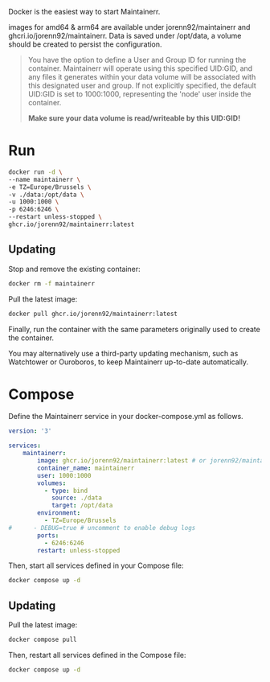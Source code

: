 Docker is the easiest way to start Maintainerr.

images for amd64 & arm64 are available under jorenn92/maintainerr and ghcri.io/jorenn92/maintainerr.
Data is saved under /opt/data, a volume should be created to persist the configuration. 


> You have the option to define a User and Group ID for running the container. Maintainerr will operate using this specified UID:GID, and any files it generates within your data volume will be associated with this designated user and group. If not explicitly specified, the default UID:GID is set to 1000:1000, representing the 'node' user inside the container. 
>
> **Make sure your data volume is read/writeable by this UID:GID!**



# Run

```bash
docker run -d \
--name maintainerr \
-e TZ=Europe/Brussels \
-v ./data:/opt/data \
-u 1000:1000 \
-p 6246:6246 \
--restart unless-stopped \
ghcr.io/jorenn92/maintainerr:latest
```

## Updating

Stop and remove the existing container:

```bash
docker rm -f maintainerr
```

Pull the latest image:

```bash
docker pull ghcr.io/jorenn92/maintainerr:latest
```

Finally, run the container with the same parameters originally used to create the container.

You may alternatively use a third-party updating mechanism, such as Watchtower or Ouroboros, to keep Maintainerr up-to-date automatically.

# Compose

Define the Maintainerr service in your docker-compose.yml as follows. 

```Yaml
version: '3'

services:
    maintainerr:
        image: ghcr.io/jorenn92/maintainerr:latest # or jorenn92/maintainerr:latest
        container_name: maintainerr
        user: 1000:1000
        volumes:
          - type: bind
            source: ./data
            target: /opt/data
        environment:
          - TZ=Europe/Brussels
#      - DEBUG=true # uncomment to enable debug logs
        ports:
          - 6246:6246
        restart: unless-stopped
```

Then, start all services defined in your Compose file:

```bash
docker compose up -d
```

## Updating

Pull the latest image:

```bash
docker compose pull
```

Then, restart all services defined in the Compose file:

```bash
docker compose up -d
```
